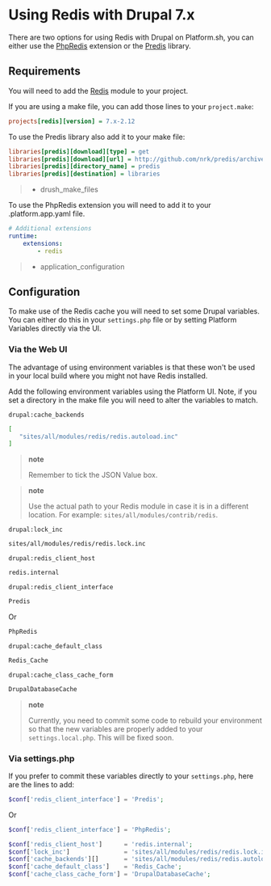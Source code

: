 Using Redis with Drupal 7.x
===========================

There are two options for using Redis with Drupal on Platform.sh, you
can either use the [PhpRedis](https://github.com/nicolasff/phpredis)
extension or the [Predis](http://github.com/nrk/predis) library.

Requirements
------------

You will need to add the [Redis](https://www.drupal.org/project/redis)
module to your project.

If you are using a make file, you can add those lines to your
`project.make`:

```ini
projects[redis][version] = 7.x-2.12
```

To use the Predis library also add it to your make file:

```ini
libraries[predis][download][type] = get
libraries[predis][download][url] = http://github.com/nrk/predis/archive/v0.8.7.tar.gz
libraries[predis][directory_name] = predis
libraries[predis][destination] = libraries
```

> -   drush\_make\_files

To use the PhpRedis extension you will need to add it to your
.platform.app.yaml file.

```yaml
# Additional extensions
runtime:
    extensions:
        - redis
```

> -   application\_configuration

Configuration
-------------

To make use of the Redis cache you will need to set some Drupal
variables. You can either do this in your `settings.php` file or by
setting Platform Variables directly via the UI.

### Via the Web UI

The advantage of using environment variables is that these won't be used
in your local build where you might not have Redis installed.

Add the following environment variables using the Platform UI. Note, if
you set a directory in the make file you will need to alter the
variables to match.

`drupal:cache_backends`

```bash
[
   "sites/all/modules/redis/redis.autoload.inc"
]
```

> **note**
>
> Remember to tick the JSON Value box.

> **note**
>
> Use the actual path to your Redis module in case it is in a different
> location. For example: `sites/all/modules/contrib/redis`.

`drupal:lock_inc`

```bash
sites/all/modules/redis/redis.lock.inc
```

`drupal:redis_client_host`

```bash
redis.internal
```

`drupal:redis_client_interface`

```bash
Predis
```

Or

```bash
PhpRedis
```

`drupal:cache_default_class`

```bash
Redis_Cache
```

`drupal:cache_class_cache_form`

```bash
DrupalDatabaseCache
```

> **note**
>
> Currently, you need to commit some code to rebuild your environment so
> that the new variables are properly added to your
> `settings.local.php`. This will be fixed soon.

### Via settings.php

If you prefer to commit these variables directly to your `settings.php`,
here are the lines to add:

```php
$conf['redis_client_interface'] = 'Predis';
```

Or

```php
$conf['redis_client_interface'] = 'PhpRedis';
```

```php
$conf['redis_client_host']      = 'redis.internal';
$conf['lock_inc']               = 'sites/all/modules/redis/redis.lock.inc';
$conf['cache_backends'][]       = 'sites/all/modules/redis/redis.autoload.inc';
$conf['cache_default_class']    = 'Redis_Cache';
$conf['cache_class_cache_form'] = 'DrupalDatabaseCache';
```
